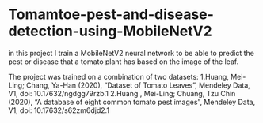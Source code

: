 # Tomamtoe-pest-and-disease-detection-using-MobileNetV2
in this project  I train a MobileNetV2 neural network to be able to predict the pest or disease that a  tomato plant has based on the image of the leaf.

The project was trained on a combination of two datasets:
1.Huang, Mei-Ling; Chang, Ya-Han (2020), “Dataset of Tomato Leaves”, Mendeley Data, V1, doi: 10.17632/ngdgg79rzb.1
2.Huang , Mei-Ling; Chuang, Tzu Chin (2020), “A database of eight common tomato pest images”, Mendeley Data, V1, doi: 10.17632/s62zm6djd2.1
